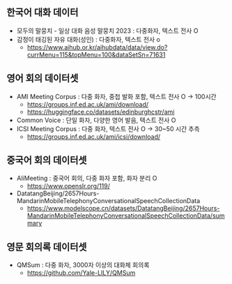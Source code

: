 ## 한국어 대화 데이터
- 모두의 말뭉치 - 일상 대화 음성 말뭉치 2023 : 다중화자, 텍스트 전사 O
- 감정이 태깅된 자유 대화(성인) : 다중화자, 텍스트 전사 o
  - https://www.aihub.or.kr/aihubdata/data/view.do?currMenu=115&topMenu=100&dataSetSn=71631

## 영어 회의 데이터셋
- AMI Meeting Corpus : 다중 화자, 중첩 발화 포함, 텍스트 전사 O -> 100시간
  - https://groups.inf.ed.ac.uk/ami/download/
  - https://huggingface.co/datasets/edinburghcstr/ami
- Common Voice : 단일 화자, 다양한 영어 발음, 텍스트 전사 O
- ICSI Meeting Corpus : 다중 화자, 텍스트 전사 O -> 30~50 시간 추측
  - https://groups.inf.ed.ac.uk/ami/icsi/download/

## 중국어 회의 데이터셋
- AliMeeting : 중국어 회의, 다중 화자 포함, 화자 분리 O
  - https://www.openslr.org/119/
- DatatangBeijing/2657Hours-MandarinMobileTelephonyConversationalSpeechCollectionData
  - https://www.modelscope.cn/datasets/DatatangBeijing/2657Hours-MandarinMobileTelephonyConversationalSpeechCollectionData/summary

## 영문 회의록 데이터셋
- QMSum : 다중 화자, 3000자 이상의 대화체 회의록
  - https://github.com/Yale-LILY/QMSum
  
